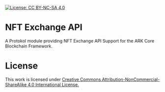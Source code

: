 [![License: CC BY-NC-SA 4.0](https://img.shields.io/badge/License-CC%20BY--NC--SA%204.0-lightgrey.svg)](https://creativecommons.org/licenses/by-nc-sa/4.0/)

# NFT Exchange API

A Protokol module providing NFT Exchange API Support for the ARK Core Blockchain Framework.

# License

This work is licensed under [Creative Commons Attribution-NonCommercial-ShareAlike 4.0 International License.](https://creativecommons.org/licenses/by-nc-sa/4.0/)

